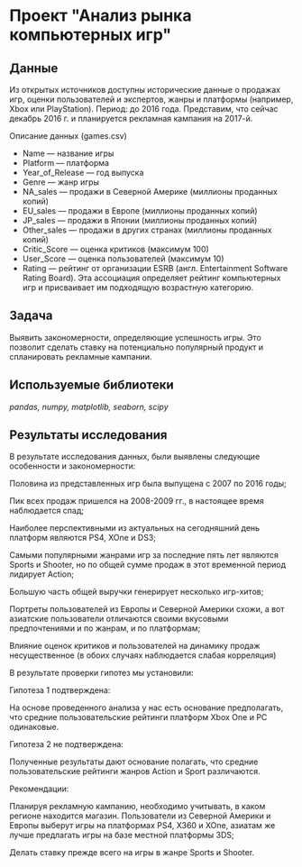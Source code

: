 # Проект "Анализ рынка компьютерных игр"

## Данные

Из открытых источников доступны исторические данные о продажах игр, оценки пользователей и экспертов, жанры и платформы (например, Xbox или PlayStation). 
Период: до 2016 года. Представим, что сейчас декабрь 2016 г. и планируется рекламная кампания на 2017-й.

Описание данных (games.csv)

- Name — название игры
- Platform — платформа
- Year_of_Release — год выпуска
- Genre — жанр игры
- NA_sales — продажи в Северной Америке (миллионы проданных копий)
- EU_sales — продажи в Европе (миллионы проданных копий)
- JP_sales — продажи в Японии (миллионы проданных копий)
- Other_sales — продажи в других странах (миллионы проданных копий)
- Critic_Score — оценка критиков (максимум 100)
- User_Score — оценка пользователей (максимум 10)
- Rating — рейтинг от организации ESRB (англ. Entertainment Software Rating Board). Эта ассоциация определяет рейтинг компьютерных игр и присваивает им подходящую возрастную категорию.

## Задача

Выявить закономерности, определяющие успешность игры. Это позволит сделать ставку на потенциально популярный продукт и спланировать рекламные кампании.

## Используемые библиотеки
*pandas, numpy, matplotlib, seaborn, scipy*

## Результаты исследования
В результате исследования данных, были выявлены следующие особенности и закономерности:

Половина из представленных игр была выпущена с 2007 по 2016 годы;

Пик всех продаж пришелся на 2008-2009 гг., в настоящее время наблюдается спад;

Наиболее перспективными из актуальных на сегодняшний день платформ являются PS4, XOne и DS3;

Самыми популярными жанрами игр за последние пять лет являются Sports и Shooter, но по общей сумме продаж в этот временной период лидирует Action;

Большую часть общей выручки генерирует несколько игр-хитов;

Портреты пользователей из Европы и Северной Америки схожи, а вот азиатские пользователи отличаются своими вкусовыми предпочтениями и по жанрам, и по платформам;

Влияние оценок критиков и пользователей на динамику продаж несущественное (в обоих случаях наблюдается слабая корреляция)

В результате проверки гипотез мы установили:

Гипотеза 1 подтверждена:

На основе проведенного анализа у нас есть основание предполагать, что средние пользовательские рейтинги платформ Xbox One и PC одинаковые.

Гипотеза 2 не подтверждена:

Полученные результаты дают основание полагать, что средние пользовательские рейтинги жанров Action и Sport различаются.

Рекомендации:

Планируя рекламную кампанию, необходимо учитывать, в каком регионе находится магазин. Пользователи из Северной Америки и Европы выберут игры на платформах PS4, X360 и XOne, азиатам же лучше предлагать игры на базе местной платформы 3DS;

Делать ставку прежде всего на игры в жанре Sports и Shooter.
